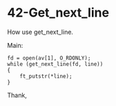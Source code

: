 # 42-Get_next_line
How use get_next_line.

Main:

	fd = open(av[1], O_RDONLY);
	while (get_next_line(fd, line))
	{
		ft_putstr(*line);
	}

Thank,
